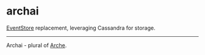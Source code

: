 # archai
[EventStore](https://geteventstore.com/) replacement, leveraging Cassandra for storage.

---
Archai - plural of [Arche](https://en.wikipedia.org/wiki/Arche). 
